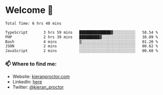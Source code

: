 # Welcome 🦘

<!--START_SECTION:waka-->

```txt
Total Time: 6 hrs 48 mins

TypeScript       3 hrs 59 mins   ██████████████▓░░░░░░░░░░   58.54 %
PHP              2 hrs 39 mins   █████████▓░░░░░░░░░░░░░░░   38.89 %
Bash             4 mins          ▒░░░░░░░░░░░░░░░░░░░░░░░░   01.20 %
JSON             2 mins          ░░░░░░░░░░░░░░░░░░░░░░░░░   00.62 %
JavaScript       2 mins          ░░░░░░░░░░░░░░░░░░░░░░░░░   00.60 %
```

<!--END_SECTION:waka-->

### 📫 Where to find me:

-   Website: [kieranproctor.com](https://kieranproctor.com/)
-   LinkedIn: [here](https://www.linkedin.com/in/kieran-proctor-086b5a159/)
-   Twitter: [@kieran_proctor](https://twitter.com/kieran_proctor)
